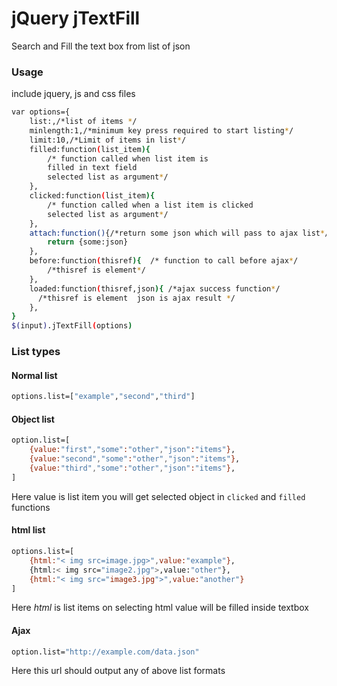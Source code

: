# jQuery jTextFill
Search and Fill the text box from list of json
### Usage
include jquery, js and css files
```sh
var options={
    list:,/*list of items */
    minlength:1,/*minimum key press required to start listing*/
    limit:10,/*Limit of items in list*/
    filled:function(list_item){
	    /* function called when list item is
	    filled in text field 
	    selected list as argument*/
    },
    clicked:function(list_item){
        /* function called when a list item is clicked 
        selected list as argument*/
    },
    attach:function(){/*return some json which will pass to ajax list*/
        return {some:json}
    },
    before:function(thisref){  /* function to call before ajax*/     
        /*thisref is element*/
    },
    loaded:function(thisref,json){ /*ajax success function*/     
      /*thisref is element  json is ajax result */
    },
}
$(input).jTextFill(options)
```


### List types

#### Normal list

```sh
options.list=["example","second","third"]
```
#### Object list
```sh
option.list=[
    {value:"first","some":"other","json":"items"},
    {value:"second","some":"other","json":"items"},
    {value:"third","some":"other","json":"items"},
]
```
Here value is list item 
you will get selected object in `clicked` and `filled` functions

#### html list

```sh
options.list=[
    {html:"< img src=image.jpg>",value:"example"},
    {html:< img src="image2.jpg">,value:"other"},
    {html:"< img src="image3.jpg">",value:"another"}
]
```
Here *html* is list items
on selecting html value will be filled inside textbox


#### Ajax
```sh
option.list="http://example.com/data.json"
```
Here this url should output any of above list formats

